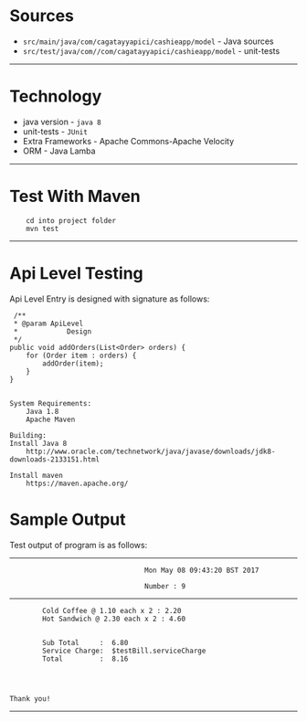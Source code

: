 # Sources

* `src/main/java/com/cagatayyapici/cashieapp/model` - Java sources
* `src/test/java/com//com/cagatayyapici/cashieapp/model` - unit-tests 
 

---------------------------------------------------------
# Technology

* java version - `java 8`
* unit-tests - `JUnit`  
* Extra Frameworks - Apache Commons-Apache Velocity 
* ORM - Java Lamba

---------------------------------------------------------
# Test With Maven
   
        cd into project folder
        mvn test

---------------------------------------------------------
# Api Level Testing

Api Level Entry is designed with signature as follows:

 
     /**
	 * @param ApiLevel
	 *            Design
	 */
	public void addOrders(List<Order> orders) {
		for (Order item : orders) {
			addOrder(item);
		}
	}


    System Requirements:
        Java 1.8
        Apache Maven

    Building:
    Install Java 8
        http://www.oracle.com/technetwork/java/javase/downloads/jdk8-downloads-2133151.html

    Install maven
        https://maven.apache.org/
        
        
# Sample Output
        

Test output of program is as follows:

-----------------------------------------------------------------------------------

   									 Mon May 08 09:43:20 BST 2017               

                                     Number : 9
-----------------------------------------------------------------------------------
            Cold Coffee @ 1.10 each x 2 : 2.20
            Hot Sandwich @ 2.30 each x 2 : 4.60
          

		    Sub Total     :  6.80
		    Service Charge:  $testBill.serviceCharge
		    Total         :  8.16

 
    
    
    Thank you!
-----------------------------------------------------------------------------------

 